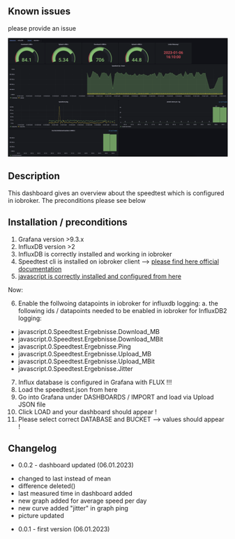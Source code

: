 ## Known issues

please provide an issue

![](speedtest.png)
## Description

This dashboard gives an overview about the speedtest which is configured in iobroker. The preconditions please see below

## Installation / preconditions

1. Grafana version >9.3.x
2. InfluxDB version >2
3. InfluxDB is correctly installed and working in iobroker
4. Speedtest cli is installed on iobroker client --> [please find here official documentation](https://www.speedtest.net/apps/cli#ubuntu)
5. [javascript is correctly installed and configured from here](https://www.kreyenborg.koeln/speedtest-fuer-iobroker/)

Now:

6. Enable the follwoing datapoints in iobroker for influxdb logging:
a. the following ids / datapoints needed to be enabled in iobroker for InfluxDB2 logging:
+ javascript.0.Speedtest.Ergebnisse.Download_MB
+ javascript.0.Speedtest.Ergebnisse.Download_MBit
+ javascript.0.Speedtest.Ergebnisse.Ping
+ javascript.0.Speedtest.Ergebnisse.Upload_MB
+ javascript.0.Speedtest.Ergebnisse.Upload_MBit
+ javascript.0.Speedtest.Ergebnisse.Jitter
7. Influx database is configured in Grafana with FLUX !!!
8. Load the speedtest.json from here
9. Go into Grafana under DASHBOARDS / IMPORT and load via Upload JSON file
10. Click LOAD and your dashboard should appear !
11. Please select correct DATABASE and BUCKET --> values should appear !

## Changelog

* 0.0.2 - dashboard updated (06.01.2023)

+ changed to last instead of mean
+ difference deleted()
+ last measured time in dashboard added
+ new graph added for average speed per day
+ new curve added "jitter" in graph ping
+ picture updated

* 0.0.1 - first version (06.01.2023)